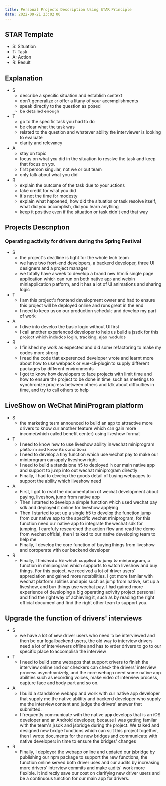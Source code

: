 ```yaml
---
title: Personal Projects Description Using STAR Principle 
date: 2022-09-21 23:02:00
---
```


## STAR Template

- S: Situation
- T: Task
- A: Action
- R: Result

## Explanation

- S
    - describe a specific situation and establish context
    - don't generalize or offer a litany of your accomplishments
    - speak directly to the question as posed
    - be detailed enough
- T
    - go to the specific task you had to do
    - be clear what the task was
    - related to the question and whatever ability the interviewer is looking to evaluate
    - clarity and relevancy
- A
    - stay on topic
    - focus on what you did in the situation to resolve the task and keep that focus on you
    - first person singular, not we or out team
    - only talk about what you did
- R
    - explain the outcome of the task due to your actions
    - take credit for what you did
    - it's not the time for modesty
    - explain what happened, how did the situation or task resolve itself, what did you accomplish, did you learn anything
    - keep it positive even if the situation or task didn't end that way

## Projects Description

### Operating activity for drivers during the Spring Festival

- S
    - the project's deadline is tight for the whole tech team
    - we have two front-end developers, a backend developer, three UI designers and a project manager
    - we totally have a week to develop a brand new html5 single page application which can run on both native app and weixin miniapplication platform, and it has a lot of UI animations and sharing logic
- T
    - I am this project's frontend development owner and had to ensure this project will be deployed online and runs great in the end
    - I need to keep us on our production schedule and develop my part of work
- A
    - I dive into develop the basic logic without UI first
    - I call another experienced developer to help us build a jssdk for this project which includes login, tracking, ajax modules
- R
    - I finished my work as expected and did some refactoring to make my codes more strong
    - I read the code that experenced developer wrote and learnt more about how to use webpack or vue-cli-plugin to supply different packages by different environments
    - I got to know how developers to face projects with limit time and how to ensure the project to be done in time, such as meetings to synchronize progress between others and talk about diffculties in time, and try to call others to help

## LiveShow on WeChat MiniProgram platform

- S
    - the marketing team announced to build an app to attractive more drivers to know our another feature which can gain more income(which called benefit center) using liveshow format
- T
    - I need to know how to use liveshow ability in wechat miniprogram platform and know its conditions
    - I need to develop a tiny function which use wechat pay to make our miniprogram can apply liveshow right
    - I need to build a standalone h5 to deployed in our main native app and support to jump into out wechat miniprogram directly
    - Finally, I had to develop the goods detail of buying webpages to support the ability which liveshow need
- A
    - First, I got to read the documentation of wechat development about paying, liveshow, jump from native app
    - Then I started to develop a simple function which used wechat pay sdk and deployed it online for liveshow applying
    - Then I started to set up a single h5 to develop the function jump from our native app to the specific wechat miniprogram, for this function need our native app to integrate the wechat sdk for jumping, I carefully researched the action flow and read the demo from wechat official, then I talked to our native developing team to help me
    - Finally, I develop the core function of buying things from liveshow and coroperate with our backend developer
- R
    - Finally, I finished a h5 which supplied to jump to miniprogram, a function in miniprogram which supports to watch liveshow and buy things. For this project, we received a lot of driver users' appreciation and gained more notabilities. I got more familar with wechat platform ablities and apis such as jump from native, set up a liveshow, and buy things use wechat pay. I had gained more experience of developing a big operating activity project personal and find the right way of achieving it, such as by reading the right official document and find the right other team to support you.

## Upgrade the function of drivers' interviews

- S
    - we have a lot of new driver users who need to be interviewed and then be our legal backend users, the old way to interview drivers need a lot of interviewers offline and has to order drivers to go to our specific place to accomplish the interview
- T
    - I need to build some webapps that support drivers to finish the interview online and our checkers can check the drivers' interview process asynchronizely, and the core webapp need some native app abilities such as recording voices, make video of interview process, capture face and body part and so on.
- A
    - I build a standalone webapp and work with our native app developer that supply me the native ablitity and backend developer who supply me the interview content and judge the drivers' answer that submitted.
    - I frequently communicate with the native app develops that is an iOS developer and an Android developer, because I was getting familar with the team's jssdk and jsbridge during the project. We talked and designed new bridge functions which can suit this project together, then I wrote documents for the new bridges and communicate with native developers in time to ensure the bridges'
    changes
- R
    - Finally, I deployed the webapp online and updated our jsbridge by publishing our npm package to support the new functions, the function online served both driver uses and our audits by increasing more drivers' interview commits and make audits' work more flexible. It indirectly save our cost on clarifying new driver users and be a continuous function for our main app for drivers.

